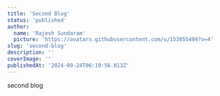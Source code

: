 ```yaml
---
title: 'Second Blog'
status: 'published'
author:
  name: 'Rajesh Sundaram'
  picture: 'https://avatars.githubusercontent.com/u/153055404?v=4'
slug: 'second-blog'
description: ''
coverImage: ''
publishedAt: '2024-09-24T06:19:56.013Z'
---
```


second blog